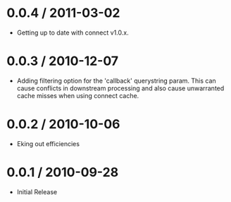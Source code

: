0.0.4 / 2011-03-02
==================

  * Getting up to date with connect v1.0.x.

0.0.3 / 2010-12-07
==================

  * Adding filtering option for the 'callback' querystring param.  This can cause conflicts in downstream processing
    and also cause unwarranted cache misses when using connect cache.

0.0.2 / 2010-10-06
==================

  * Eking out efficiencies

0.0.1 / 2010-09-28
==================

  * Initial Release
